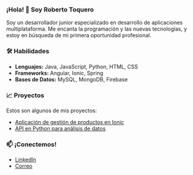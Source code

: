 ### ¡Hola! 👋 Soy Roberto Toquero

Soy un desarrollador junior especializado en desarrollo de aplicaciones multiplataforma. Me encanta la programación y las nuevas tecnologías, y estoy en búsqueda de mi primera oportunidad profesional.

### 🛠️ Habilidades
- **Lenguajes:** Java, JavaScript, Python, HTML, CSS
- **Frameworks:** Angular, Ionic, Spring
- **Bases de Datos:** MySQL, MongoDB, Firebase

### 📈 Proyectos
Estos son algunos de mis proyectos: 
- [Aplicación de gestión de productos en Ionic](https://github.com/RoberToquero/mi-proyecto)
- [API en Python para análisis de datos](https://github.com/RoberToquero/api-python)

### 📫 ¡Conectemos!
- [LinkedIn](http://www.linkedin.com/in/roberto-toquero-fernandez)
- [Correo](mailto:roberto.toquero19@gmail.com)

